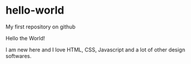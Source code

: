 # hello-world
My first repository on github

Hello the World!

I am new here and I love HTML, CSS, Javascript and a lot of other design softwares.
